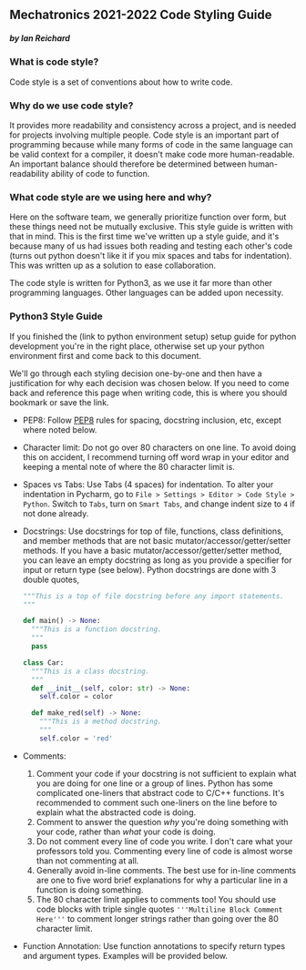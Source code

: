 ## Mechatronics 2021-2022 Code Styling Guide
##### by Ian Reichard

### What is code style?

Code style is a set of conventions about how to write code. 

### Why do we use code style?

It provides more readability and consistency across a project, and is needed for projects involving multiple people. Code style is an important part of programming because while many forms of code in the same language can be valid context for a compiler, it doesn't make code more human-readable. An important balance should therefore be determined between human-readability ability of code to function. 

### What code style are we using here and why?

Here on the software team, we generally prioritize function over form, but these things need not be mutually exclusive. This style guide is written with that in mind. This is the first time we've written up a style guide, and it's because many of us had issues both reading and testing each other's code (turns out python doesn't like it if you mix spaces and tabs for indentation). This was written up as a solution to ease collaboration.

The code style is written for Python3, as we use it far more than other programming languages. Other languages can be added upon necessity.

### Python3 Style Guide

If you finished the (link to python environment setup) setup guide for python development you're in the right place, otherwise set up your python environment first and come back to this document.

We'll go through each styling decision one-by-one and then have a justification for why each decision was chosen below. If you need to come back and reference this page when writing code, this is where you should bookmark or save the link.

* PEP8: Follow [PEP8](https://www.python.org/dev/peps/pep-0008/) rules for spacing, docstring inclusion, etc, except where noted below.

* Character limit: Do not go over 80 characters on one line.
To avoid doing this on accident, I recommend turning off word wrap in your editor and keeping a mental note of where the 80 character limit is. 

* Spaces vs Tabs: Use Tabs (4 spaces) for indentation. 
To alter your indentation in Pycharm, go to `File > Settings > Editor > Code Style > Python`. Switch to `Tabs`, turn on `Smart Tabs`, and change indent size to `4` if not done already.
  
* Docstrings: Use docstrings for top of file, functions, class definitions, and member methods that are not basic mutator/accessor/getter/setter methods. If you have a basic mutator/accessor/getter/setter method, you can leave an empty docstring as long as you provide a specifier for input or return type (see below).
Python docstrings are done with 3 double quotes,
  ```python
  """This is a top of file docstring before any import statements.
  """
  
  def main() -> None:
    """This is a function docstring.
    """
    pass
  
  class Car:
    """This is a class docstring.
    """
    def __init__(self, color: str) -> None:
      self.color = color
  
    def make_red(self) -> None:
      """This is a method docstring.
      """
      self.color = 'red'
  
  ```
* Comments:
    1. Comment your code if your docstring is not sufficient to explain what you are doing for one line or a group of lines. Python has some complicated one-liners that abstract code to C/C++ functions. It's recommended to comment such one-liners on the line before to explain what the abstracted code is doing.
    2. Comment to answer the question *why* you're doing something with your code, rather than *what* your code is doing.
    3. Do not comment every line of code you write. I don't care what your professors told you. Commenting every line of code is almost worse than not commenting at all.
    4. Generally avoid in-line comments. The best use for in-line comments are one to five word brief explanations for why a particular line in a function is doing something.
    5. The 80 character limit applies to comments too! You should use code blocks with triple single quotes `'''Multiline Block Comment Here'''` to comment longer strings rather than going over the 80 character limit.
    
* Function Annotation: 
    Use function annotations to specify return types and argument types. Examples will be provided below.
  